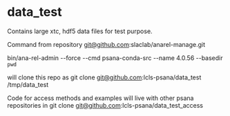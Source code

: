 # data_test
Contains large xtc, hdf5 data files for test purpose.

Command from repository git@github.com:slaclab/anarel-manage.git

bin/ana-rel-admin --force --cmd psana-conda-src --name 4.0.56 --basedir `pwd`

will clone this repo as
git clone git@github.com:lcls-psana/data_test /tmp/data_test

Code for access methods and examples will live with other psana repositories in
git clone git@github.com:lcls-psana/data_test_access